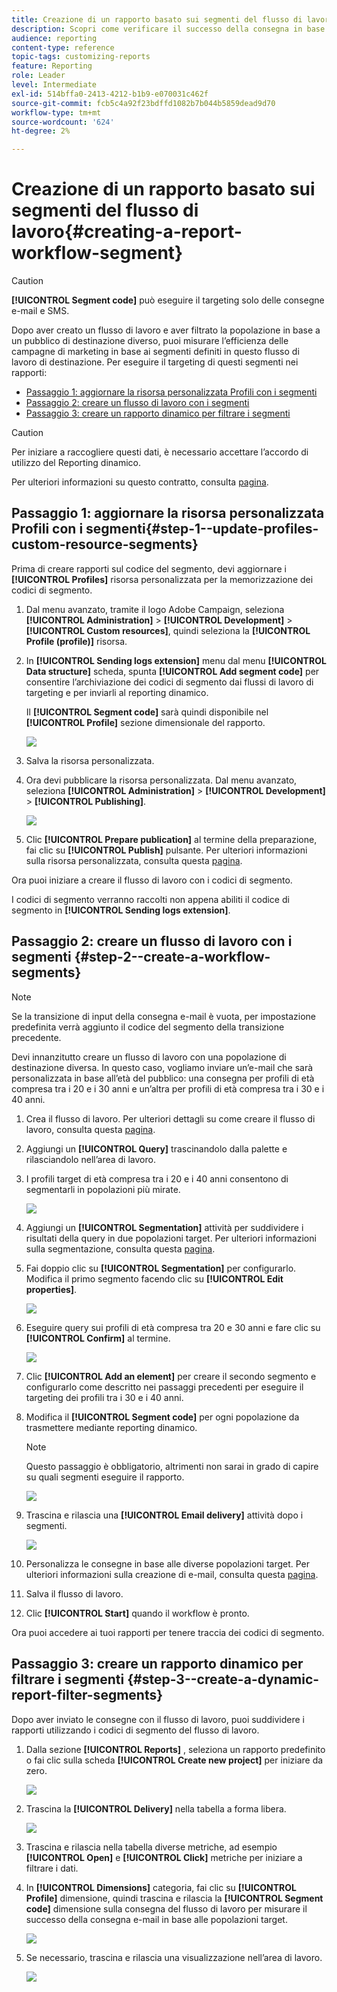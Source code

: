 ```yaml
---
title: Creazione di un rapporto basato sui segmenti del flusso di lavoro
description: Scopri come verificare il successo della consegna in base ai segmenti dei flussi di lavoro nei rapporti.
audience: reporting
content-type: reference
topic-tags: customizing-reports
feature: Reporting
role: Leader
level: Intermediate
exl-id: 514bffa0-2413-4212-b1b9-e070031c462f
source-git-commit: fcb5c4a92f23bdffd1082b7b044b5859dead9d70
workflow-type: tm+mt
source-wordcount: '624'
ht-degree: 2%

---
```


# Creazione di un rapporto basato sui segmenti del flusso di lavoro{#creating-a-report-workflow-segment}

>[!CAUTION]
> **[!UICONTROL Segment code]** può eseguire il targeting solo delle consegne e-mail e SMS.

Dopo aver creato un flusso di lavoro e aver filtrato la popolazione in base a un pubblico di destinazione diverso, puoi misurare l’efficienza delle campagne di marketing in base ai segmenti definiti in questo flusso di lavoro di destinazione.
Per eseguire il targeting di questi segmenti nei rapporti:

* [Passaggio 1: aggiornare la risorsa personalizzata Profili con i segmenti](#step-1--update-profiles-custom-resource-segments)
* [Passaggio 2: creare un flusso di lavoro con i segmenti](#step-2--create-a-workflow-segments)
* [Passaggio 3: creare un rapporto dinamico per filtrare i segmenti](#step-3--create-a-dynamic-report-filter-segments)

>[!CAUTION]
>Per iniziare a raccogliere questi dati, è necessario accettare l’accordo di utilizzo del Reporting dinamico.
>
>Per ulteriori informazioni su questo contratto, consulta [pagina](../../reporting/using/about-dynamic-reports.md#dynamic-reporting-usage-agreement).

## Passaggio 1: aggiornare la risorsa personalizzata Profili con i segmenti{#step-1--update-profiles-custom-resource-segments}

Prima di creare rapporti sul codice del segmento, devi aggiornare i **[!UICONTROL Profiles]** risorsa personalizzata per la memorizzazione dei codici di segmento.

1. Dal menu avanzato, tramite il logo Adobe Campaign, seleziona **[!UICONTROL Administration]** > **[!UICONTROL Development]** > **[!UICONTROL Custom resources]**, quindi seleziona la **[!UICONTROL Profile (profile)]** risorsa.
1. In **[!UICONTROL Sending logs extension]** menu dal menu **[!UICONTROL Data structure]** scheda, spunta **[!UICONTROL Add segment code]** per consentire l’archiviazione dei codici di segmento dai flussi di lavoro di targeting e per inviarli al reporting dinamico.

   Il **[!UICONTROL Segment code]** sarà quindi disponibile nel **[!UICONTROL Profile]** sezione dimensionale del rapporto.

   ![](assets/report_segment_4.png)

1. Salva la risorsa personalizzata.

1. Ora devi pubblicare la risorsa personalizzata.
Dal menu avanzato, seleziona **[!UICONTROL Administration]** > **[!UICONTROL Development]** > **[!UICONTROL Publishing]**.

   ![](assets/custom_profile_7.png)

1. Clic **[!UICONTROL Prepare publication]** al termine della preparazione, fai clic su **[!UICONTROL Publish]** pulsante. Per ulteriori informazioni sulla risorsa personalizzata, consulta questa [pagina](../../developing/using/updating-the-database-structure.md).

Ora puoi iniziare a creare il flusso di lavoro con i codici di segmento.

I codici di segmento verranno raccolti non appena abiliti il codice di segmento in **[!UICONTROL Sending logs extension]**.

## Passaggio 2: creare un flusso di lavoro con i segmenti {#step-2--create-a-workflow-segments}

>[!NOTE]
>Se la transizione di input della consegna e-mail è vuota, per impostazione predefinita verrà aggiunto il codice del segmento della transizione precedente.

Devi innanzitutto creare un flusso di lavoro con una popolazione di destinazione diversa. In questo caso, vogliamo inviare un’e-mail che sarà personalizzata in base all’età del pubblico: una consegna per profili di età compresa tra i 20 e i 30 anni e un’altra per profili di età compresa tra i 30 e i 40 anni.

1. Crea il flusso di lavoro. Per ulteriori dettagli su come creare il flusso di lavoro, consulta questa [pagina](../../automating/using/building-a-workflow.md).

1. Aggiungi un **[!UICONTROL Query]** trascinandolo dalla palette e rilasciandolo nell’area di lavoro.

1. I profili target di età compresa tra i 20 e i 40 anni consentono di segmentarli in popolazioni più mirate.

   ![](assets/report_segment_1.png)

1. Aggiungi un **[!UICONTROL Segmentation]** attività per suddividere i risultati della query in due popolazioni target. Per ulteriori informazioni sulla segmentazione, consulta questa [pagina](../../automating/using/segmentation.md).

1. Fai doppio clic su **[!UICONTROL Segmentation]** per configurarlo. Modifica il primo segmento facendo clic su **[!UICONTROL Edit properties]**.

   ![](assets/report_segment_7.png)

1. Eseguire query sui profili di età compresa tra 20 e 30 anni e fare clic su **[!UICONTROL Confirm]** al termine.

   ![](assets/report_segment_8.png)

1. Clic **[!UICONTROL Add an element]** per creare il secondo segmento e configurarlo come descritto nei passaggi precedenti per eseguire il targeting dei profili tra i 30 e i 40 anni.

1. Modifica il **[!UICONTROL Segment code]** per ogni popolazione da trasmettere mediante reporting dinamico.

   >[!NOTE]
   >Questo passaggio è obbligatorio, altrimenti non sarai in grado di capire su quali segmenti eseguire il rapporto.

   ![](assets/report_segment_9.png)

1. Trascina e rilascia una **[!UICONTROL Email delivery]** attività dopo i segmenti.

   ![](assets/report_segment_3.png)

1. Personalizza le consegne in base alle diverse popolazioni target. Per ulteriori informazioni sulla creazione di e-mail, consulta questa [pagina](../../designing/using/designing-content-in-adobe-campaign.md).

1. Salva il flusso di lavoro.

1. Clic **[!UICONTROL Start]** quando il workflow è pronto.

Ora puoi accedere ai tuoi rapporti per tenere traccia dei codici di segmento.

## Passaggio 3: creare un rapporto dinamico per filtrare i segmenti {#step-3--create-a-dynamic-report-filter-segments}

Dopo aver inviato le consegne con il flusso di lavoro, puoi suddividere i rapporti utilizzando i codici di segmento del flusso di lavoro.

1. Dalla sezione **[!UICONTROL Reports]** , seleziona un rapporto predefinito o fai clic sulla scheda **[!UICONTROL Create new project]** per iniziare da zero.

   ![](assets/custom_profile_18.png)
1. Trascina la **[!UICONTROL Delivery]** nella tabella a forma libera.

   ![](assets/report_segment_5.png)

1. Trascina e rilascia nella tabella diverse metriche, ad esempio **[!UICONTROL Open]** e **[!UICONTROL Click]** metriche per iniziare a filtrare i dati.
1. In **[!UICONTROL Dimensions]** categoria, fai clic su **[!UICONTROL Profile]** dimensione, quindi trascina e rilascia la **[!UICONTROL Segment code]** dimensione sulla consegna del flusso di lavoro per misurare il successo della consegna e-mail in base alle popolazioni target.

   ![](assets/report_segment_6.png)

1. Se necessario, trascina e rilascia una visualizzazione nell’area di lavoro.

   ![](assets/report_segment_10.png)
